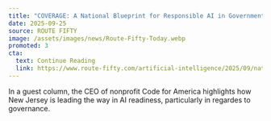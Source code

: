 ```yaml
---
title: "COVERAGE: A National Blueprint for Responsible AI in Government"
date: 2025-09-25
source: ROUTE FIFTY
image: /assets/images/news/Route-Fifty-Today.webp
promoted: 3
cta:
  text: Continue Reading
  link: https://www.route-fifty.com/artificial-intelligence/2025/09/national-blueprint-responsible-ai-government/408224/
---
```


In a guest column, the CEO of nonprofit Code for America highlights how New Jersey is leading the way in AI readiness, particularly in regardes to governance. 
